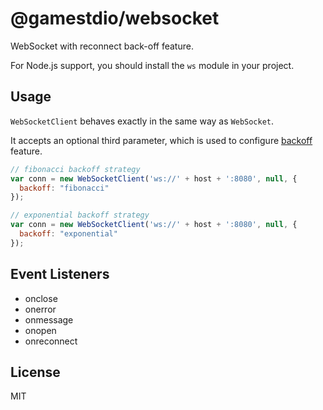 # @gamestdio/websocket

WebSocket with reconnect back-off feature.

For Node.js support, you should install the `ws` module in your project.

## Usage

`WebSocketClient` behaves exactly in the same way as `WebSocket`.

It accepts an optional third parameter, which is used to configure
[backoff](https://github.com/MathieuTurcotte/node-backoff) feature.

```javascript
// fibonacci backoff strategy
var conn = new WebSocketClient('ws://' + host + ':8080', null, {
  backoff: "fibonacci"
});
```

```javascript
// exponential backoff strategy
var conn = new WebSocketClient('ws://' + host + ':8080', null, {
  backoff: "exponential"
});
```

## Event Listeners

- onclose
- onerror
- onmessage
- onopen
- onreconnect

## License

MIT
